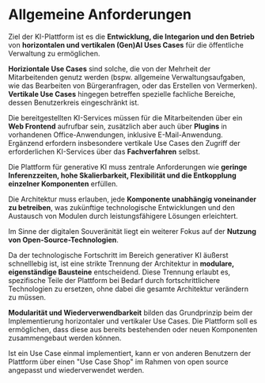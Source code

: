 # Allgemeine Anforderungen

Ziel der KI-Plattform ist es die **Entwicklung, die Integarion und den Betrieb** von **horizontalen und vertikalen (Gen)AI Uses Cases** für die öffentliche Verwaltung zu ermöglichen.

**Horiziontale Use Cases** sind solche, die von der Mehrheit der Mitarbeitenden genutz werden (bspw. allgemeine Verwaltungsaufgaben, wie das Bearbeiten von Bürgeranfragen, oder das Erstellen von Vermerken). **Vertikale Use Cases** hingegen betreffen spezielle fachliche Bereiche, dessen Benutzerkreis eingeschränkt ist. 

Die bereitgestellten KI-Services müssen für die Mitarbeitenden über ein **Web Frontend** aufrufbar sein, zusätzlich aber auch über **Plugins** in vorhandenen Office-Anwendungen, inklusive E-Mail-Anwendung. Ergänzend erfordern insbesondere vertikale Use Cases den Zugriff der erforderlichen KI-Services über das **Fachverfahren** selbst.

Die Plattform für generative KI muss zentrale Anforderungen wie **geringe Inferenzzeiten, hohe Skalierbarkeit, Flexibilität und die Entkopplung einzelner Komponenten** erfüllen.

Die  Architektur muss erlauben, jede **Komponente unabhängig voneinander zu betreiben**, was zukünftige technologische Entwicklungen und den Austausch von Modulen durch leistungsfähigere Lösungen erleichtert.

Im Sinne der digitalen Souveränität liegt ein weiterer Fokus auf der **Nutzung von Open-Source-Technologien**.

Da der technologische Fortschritt im Bereich generativer KI äußerst schnelllebig ist, ist eine strikte Trennung der Architektur in **modulare, eigenständige Bausteine** entscheidend. Diese Trennung erlaubt es, spezifische Teile der Plattform bei Bedarf durch fortschrittlichere Technologien zu ersetzen, ohne dabei die gesamte Architektur verändern zu müssen.

**Modularität und Wiederverwendbarkeit** bilden das Grundprinzip beim der Implementierung horizontaler und vertikaler Use Cases. Die Plattform soll es ermöglichen, dass diese aus bereits bestehenden oder neuen Komponenten zusammengebaut werden können.

Ist ein Use Case einmal implementiert, kann er von anderen Benutzern der Plattform über einen "Use Case Shop" im Rahmen von open source angepasst und wiederverwendet werden.





